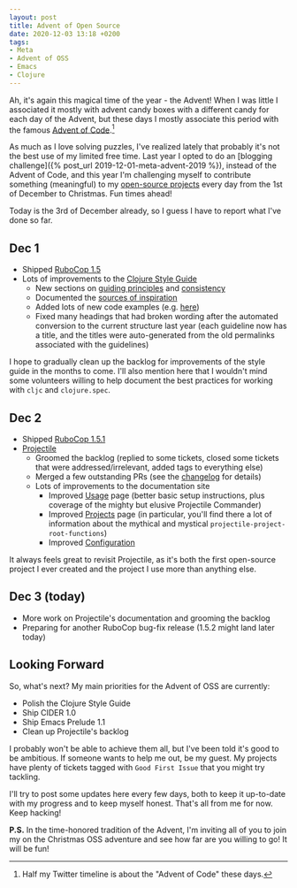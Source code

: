 ```yaml
---
layout: post
title: Advent of Open Source
date: 2020-12-03 13:18 +0200
tags:
- Meta
- Advent of OSS
- Emacs
- Clojure
---
```


Ah, it's again this magical time of the year - the Advent!
When I was little I associated it mostly with advent candy boxes
with a different candy for each day of the Advent, but these days
I mostly associate this period with the famous [Advent of Code](https://adventofcode.com/).[^1]

As much as I love solving puzzles, I've realized lately that probably
it's not the best use of my limited free time. Last year I opted to do
an [blogging challenge]({% post_url 2019-12-01-meta-advent-2019 %}), instead of the Advent of Code, and this
year I'm challenging myself to contribute something (meaningful) to my [open-source
projects](/projects) every day from the 1st of December to Christmas.
Fun times ahead!

Today is the 3rd of December already, so I guess I have to report what I've done so far.

## Dec 1

* Shipped [RuboCop 1.5](https://github.com/rubocop-hq/rubocop/releases/tag/v1.5.0)
* Lots of improvements to the [Clojure Style Guide](https://guide.clojure.style)
  * New sections on [guiding principles](https://guide.clojure.style/#guiding-principles) and [consistency](https://guide.clojure.style/#a-note-about-consistency)
  * Documented the [sources of inspiration](https://guide.clojure.style/#sources-of-inspiration)
  * Added lots of new code examples (e.g. [here](https://guide.clojure.style/#comments))
  * Fixed many headings that had broken wording after the automated conversion to the current structure last year (each guideline now has a title, and the titles were auto-generated from the old permalinks associated with the guidelines)

I hope to gradually clean up the backlog for improvements of the style guide in the months to come. I'll also mention here that I wouldn't mind
some volunteers willing to help document the best practices for working with `cljc` and `clojure.spec`.

## Dec 2

* Shipped [RuboCop 1.5.1](https://github.com/rubocop-hq/rubocop/releases/tag/v1.5.1)
* [Projectile](https://github.com/bbatsov/projectile)
  * Groomed the backlog (replied to some tickets, closed some tickets that were addressed/irrelevant, added tags to everything else)
  * Merged a few outstanding PRs (see the [changelog](https://github.com/bbatsov/projectile/blob/master/CHANGELOG.md#bugs-fixed) for details)
  * Lots of improvements to the documentation site
    * Improved [Usage](https://docs.projectile.mx/projectile/usage.html) page (better basic setup instructions, plus coverage of the mighty but elusive Projectile Commander)
    * Improved [Projects](https://docs.projectile.mx/projectile/projects.html) page (in particular, you'll find there a lot of information about the mythical and mystical `projectile-project-root-functions`)
    * Improved [Configuration](https://docs.projectile.mx/projectile/configuration.html)

It always feels great to revisit Projectile, as it's both the first open-source project I ever created and the project I use more than anything else.

## Dec 3 (today)

* More work on Projectile's documentation and grooming the backlog
* Preparing for another RuboCop bug-fix release (1.5.2 might land later today)

## Looking Forward

So, what's next?
My main priorities for the Advent of OSS are currently:

* Polish the Clojure Style Guide
* Ship CIDER 1.0
* Ship Emacs Prelude 1.1
* Clean up Projectile's backlog

I probably won't be able to achieve them all, but I've been told it's good to be ambitious. If someone wants to help me out, be my guest.
My projects have plenty of tickets tagged with `Good First Issue` that you might try tackling.

I'll try to post some updates here every few days, both to keep it
up-to-date with my progress and to keep myself honest. That's all from
me for now. Keep hacking!

**P.S.** In the time-honored tradition of the Advent, I'm inviting all of you to join my on the Christmas OSS adventure and see how far are you willing
to go! It will be fun!

[^1]: Half my Twitter timeline is about the "Advent of Code" these days.
